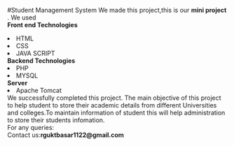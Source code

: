 #Student Management System
We made this project,this is our  <b>mini project </b>.
<a href="https://149501111.v2.pressablecdn.com/wp-content/uploads/2020/12/Student-Management-System.jpg"></a>
We used
<br> <b>Front end Technologies</b>
<li>HTML
<li>CSS
<li>JAVA SCRIPT
<br>
<b>Backend Technologies</b>
<li>PHP
<li>MYSQL
<br>
<b>Server</b>
<li>Apache Tomcat
<br>
We successfully completed this project.
The main objective of this project to help student to store their academic details from different Universities and colleges.To maintain information of student this will help administration to store their students infomation.
<br>
For any queries:
<br>
Contact us:<b>rguktbasar1122@gmail.com</b>
 
